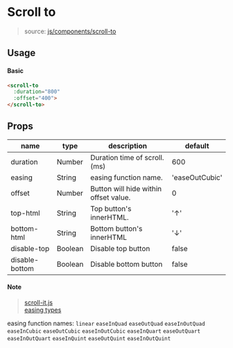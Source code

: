 # Scroll to
> source: [js/components/scroll-to](../src/js/components/scroll-to.vue)

## Usage
#### Basic
```html
<scroll-to
  :duration="800"
  :offset="400">
</scroll-to>
```

## Props
| name | type | description | default |
| ---- | ---- | ----------- | ------- |
| duration | Number | Duration time of scroll. (ms) | 600 |
| easing | String | easing function name. | 'easeOutCubic' |
| offset | Number | Button will hide within offset value. | 0 |
| top-html | String | Top button's innerHTML. | '↑' |
| bottom-html | String | Bottom button's innerHTML | '↓' |
| disable-top | Boolean | Disable top button | false |
| disable-bottom | Boolean | Disable bottom button | false |

#### Note
> [scroll-it.js](../src/js/lib/utils/scroll-it.js)  
[easing types](https://docs111.mootools.net/Effects/Fx-Transitions)

easing function names: `linear` `easeInQuad` `easeOutQuad` `easeInOutQuad` `easeInCubic` `easeOutCubic` `easeInOutCubic` `easeInQuart` `easeOutQuart` `easeInOutQuart` `easeInQuint` `easeOutQuint` `easeInOutQuint`
